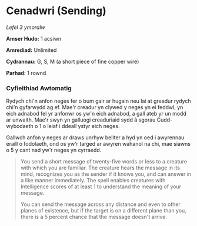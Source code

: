 # Cenadwri (Sending)

*Lefel 3 ymoralw*

**Amser Hudo:** 1 acsiwn

**Amrediad:** Unlimited

**Cydrannau:** G, S, M (a short piece of fine copper wire)

**Parhad:** 1 rownd

### Cyfieithiad Awtomatig

Rydych chi'n anfon neges fer o bum gair ar hugain neu lai at greadur rydych chi'n gyfarwydd ag ef. Mae'r creadur yn clywed y neges yn ei feddwl, yn eich adnabod fel yr anfonwr os yw'n eich adnabod, a gall ateb yr un modd ar unwaith. Mae'r swyn yn galluogi creaduriaid sydd â sgorau Cudd-wybodaeth o 1 o leiaf i ddeall ystyr eich neges.

Gallwch anfon y neges ar draws unrhyw bellter a hyd yn oed i awyrennau eraill o fodolaeth, ond os yw'r targed ar awyren wahanol na chi, mae siawns o 5 y cant nad yw'r neges yn cyrraedd.

>  You send a short message of twenty-five words or less to a creature with which you are familiar. The creature hears the message in its mind, recognizes you as the sender if it knows you, and can answer in a like manner immediately. The spell enables creatures with Intelligence scores of at least 1 to understand the meaning of your message.
>  
>  You can send the message across any distance and even to other planes of existence, but if the target is on a different plane than you, there is a 5 percent chance that the message doesn't arrive.